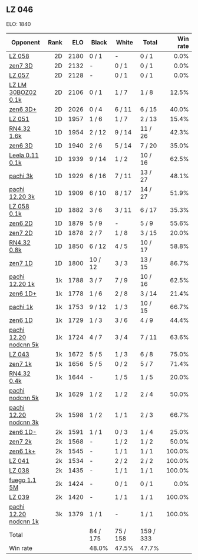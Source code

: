 ## LZ 046 ##

ELO: 1840

Opponent | Rank | ELO | Black | White | Total | Win rate
---------|-----:|----:|-------|-------|-------|-------:
[LZ 058](LZ%20058.md) | 2D | 2180 | 0 / 1 | - | 0 / 1 | 0.0%
[zen7 3D](zen7%203D.md) | 2D | 2132 | - | 0 / 1 | 0 / 1 | 0.0%
[LZ 057](LZ%20057.md) | 2D | 2128 | - | 0 / 1 | 0 / 1 | 0.0%
[LZ LM 30BOZ02 0.1k](LZ%20LM%2030BOZ02%200.1k.md) | 2D | 2106 | 0 / 1 | 1 / 7 | 1 / 8 | 12.5%
[zen6 3D+](zen6%203D+.md) | 2D | 2026 | 0 / 4 | 6 / 11 | 6 / 15 | 40.0%
[LZ 051](LZ%20051.md) | 1D | 1957 | 1 / 6 | 1 / 7 | 2 / 13 | 15.4%
[RN4.32 1.6k](RN4.32%201.6k.md) | 1D | 1954 | 2 / 12 | 9 / 14 | 11 / 26 | 42.3%
[zen6 3D](zen6%203D.md) | 1D | 1940 | 2 / 6 | 5 / 14 | 7 / 20 | 35.0%
[Leela 0.11 0.1k](Leela%200.11%200.1k.md) | 1D | 1939 | 9 / 14 | 1 / 2 | 10 / 16 | 62.5%
[pachi 3k](pachi%203k.md) | 1D | 1929 | 6 / 16 | 7 / 11 | 13 / 27 | 48.1%
[pachi 12.20 3k](pachi%2012.20%203k.md) | 1D | 1909 | 6 / 10 | 8 / 17 | 14 / 27 | 51.9%
[LZ 058 0.1k](LZ%20058%200.1k.md) | 1D | 1882 | 3 / 6 | 3 / 11 | 6 / 17 | 35.3%
[zen6 2D](zen6%202D.md) | 1D | 1879 | 5 / 9 | - | 5 / 9 | 55.6%
[zen7 2D](zen7%202D.md) | 1D | 1878 | 2 / 7 | 1 / 8 | 3 / 15 | 20.0%
[RN4.32 0.8k](RN4.32%200.8k.md) | 1D | 1850 | 6 / 12 | 4 / 5 | 10 / 17 | 58.8%
[zen7 1D](zen7%201D.md) | 1D | 1800 | 10 / 12 | 3 / 3 | 13 / 15 | 86.7%
[pachi 12.20 1k](pachi%2012.20%201k.md) | 1k | 1788 | 3 / 7 | 7 / 9 | 10 / 16 | 62.5%
[zen6 1D+](zen6%201D+.md) | 1k | 1778 | 1 / 6 | 2 / 8 | 3 / 14 | 21.4%
[pachi 1k](pachi%201k.md) | 1k | 1753 | 9 / 12 | 1 / 3 | 10 / 15 | 66.7%
[zen6 1D](zen6%201D.md) | 1k | 1729 | 1 / 3 | 3 / 6 | 4 / 9 | 44.4%
[pachi 12.20 nodcnn 5k](pachi%2012.20%20nodcnn%205k.md) | 1k | 1724 | 4 / 7 | 3 / 4 | 7 / 11 | 63.6%
[LZ 043](LZ%20043.md) | 1k | 1672 | 5 / 5 | 1 / 3 | 6 / 8 | 75.0%
[zen7 1k](zen7%201k.md) | 1k | 1656 | 5 / 5 | 0 / 2 | 5 / 7 | 71.4%
[RN4.32 0.4k](RN4.32%200.4k.md) | 1k | 1644 | - | 1 / 5 | 1 / 5 | 20.0%
[pachi nodcnn 5k](pachi%20nodcnn%205k.md) | 1k | 1629 | 1 / 2 | 1 / 2 | 2 / 4 | 50.0%
[pachi 12.20 nodcnn 3k](pachi%2012.20%20nodcnn%203k.md) | 2k | 1598 | 1 / 2 | 1 / 1 | 2 / 3 | 66.7%
[zen6 1D-](zen6%201D-.md) | 2k | 1591 | 1 / 1 | 0 / 3 | 1 / 4 | 25.0%
[zen7 2k](zen7%202k.md) | 2k | 1568 | - | 1 / 2 | 1 / 2 | 50.0%
[zen6 1k+](zen6%201k+.md) | 2k | 1545 | - | 1 / 1 | 1 / 1 | 100.0%
[LZ 041](LZ%20041.md) | 2k | 1534 | - | 2 / 2 | 2 / 2 | 100.0%
[LZ 038](LZ%20038.md) | 2k | 1435 | - | 1 / 1 | 1 / 1 | 100.0%
[fuego 1.1 5M](fuego%201.1%205M.md) | 2k | 1424 | - | 0 / 1 | 0 / 1 | 0.0%
[LZ 039](LZ%20039.md) | 2k | 1420 | - | 1 / 1 | 1 / 1 | 100.0%
[pachi 12.20 nodcnn 1k](pachi%2012.20%20nodcnn%201k.md) | 3k | 1379 | 1 / 1 | - | 1 / 1 | 100.0%
Total | | | 84 / 175 | 75 / 158 | 159 / 333 | 
Win rate| | | 48.0% | 47.5% | 47.7% | 
